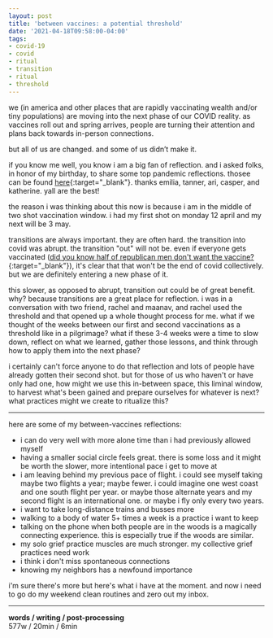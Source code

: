 ```yaml
---
layout: post
title: 'between vaccines: a potential threshold'
date: '2021-04-18T09:58:00-04:00'
tags:
- covid-19
- covid
- ritual
- transition
- ritual
- threshold 
--- 
```


<!-- {:target="_blank"} -->

we (in america and other places that are rapidly vaccinating wealth and/or tiny populations) are moving into the next phase of our COVID reality. as vaccines roll out and spring arrives, people are turning their attention and plans back towards in-person connections. 

but all of us are changed. and some of us didn’t make it. 

if you know me well, you know i am a big fan of reflection. and i asked folks, in honor of my birthday, to share some top pandemic reflections. thosee can be found [here](https://docs.google.com/document/d/1FKqBpq-pwmvBROnVyY_Cc4K_iEIo9g_AqKk2cdxMiWU/edit#){:target="_blank"}. thanks emilia, tanner, ari, casper, and katherine. yall are the best!

the reason i was thinking about this now is because i am in the middle of two shot vaccination window. i had my first shot on monday 12 april and my next will be 3 may. 

transitions are always important. they are often hard. the transition into covid was abrupt. the transition "out" will not be. even if everyone gets vaccinated ([did you know half of republican men don't want the vaccine?](https://www.latimes.com/politics/story/2021-03-21/half-of-republican-men-say-they-dont-want-the-vaccine-theyre-mooching-off-the-rest-of-us){:target="_blank"}), it's clear that that won't be the end of covid collectively. but we are definitely entering a new phase of it. 

this slower, as opposed to abrupt, transition out could be of great benefit. why? because transitions are a great place for reflection. i was in a conversation with two friend, rachel and maanav, and rachel used the threshold and that opened up a whole thought process for me. what if we thought of the weeks between our first and second vaccinations as a threshold like in a pilgrimage? what if these 3-4 weeks were a time to slow down, reflect on what we learned, gather those lessons, and think through how to apply them into the next phase? 

i certainly can't force anyone to do that reflection and lots of people have already gotten their second shot. but for those of us who haven't or have only had one, how might we use this in-between space, this liminal window, to harvest what's been gained and prepare ourselves for whatever is next? what practices might we create to ritualize this? 

---

here are some of my between-vaccines reflections:

* i can do very well with more alone time than i had previously allowed myself
* having a smaller social circle feels great. there is some loss and it might be worth the slower, more intentional pace i get to move at
* i am leaving behind my previous pace of flight. i could see myself taking maybe two flights a year; maybe fewer. i could imagine one west coast and one south flight per year. or maybe those alternate years and my second flight is an international one. or maybe i fly only every two years. 
* i want to take long-distance trains and busses more
* walking to a body of water 5+ times a week is a practice i want to keep
* talking on the phone when both people are in the woods is a magically connecting experience. this is especially true if the woods are similar.
* my solo grief practice muscles are much stronger. my collective grief practices need work
* i think i don't miss spontaneous connections
* knowing my neighbors has a newfound importance 

i'm sure there's more but here's what i have at the moment. and now i need to go do my weekend clean routines and zero out my inbox. 

---


<!-- hyperlink bank -->


<!-- &#042; = asterisk -->
<!-- &#039; = single quote '-->

**words / writing / post-processing**  
577w / 20min / 6min